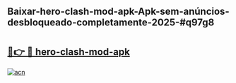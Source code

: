 ## Baixar-hero-clash-mod-apk-Apk-sem-anúncios-desbloqueado-completamente-2025-#q97g8

# <h2><a href="https://ainizakaria.my?title=hero-clash-mod-apk&ref=20M">🔗👉 🔴 hero-clash-mod-apk</a></h2>

[![acn](https://github.com/user-attachments/assets/0f9c940e-d8b0-45ae-aac7-cd30a18b3e1c)](https://ainizakaria.my?title=hero-clash-mod-apk&ref=20M)

